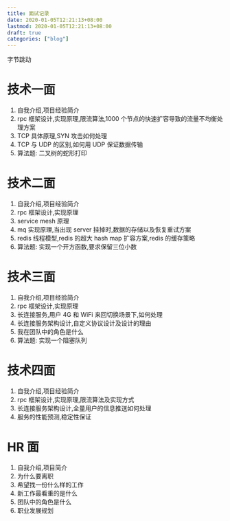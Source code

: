 ```yaml
---
title: 面试记录
date: 2020-01-05T12:21:13+08:00
lastmod: 2020-01-05T12:21:13+08:00
draft: true
categories: ["blog"]
---
```


字节跳动

<!--more-->
# 技术一面

1. 自我介绍,项目经验简介
2. rpc 框架设计,实现原理,限流算法,1000 个节点的快速扩容导致的流量不均衡处理方案
3. TCP 具体原理,SYN 攻击如何处理
4. TCP 与 UDP 的区别,如何用 UDP 保证数据传输
5. 算法题: 二叉树的蛇形打印

# 技术二面

1. 自我介绍,项目经验简介
2. rpc 框架设计,实现原理
3. service mesh 原理
4. mq 实现原理,当出现 server 挂掉时,数据的存储以及恢复重试方案
5. redis 线程模型,redis 的超大 hash map 扩容方案,redis 的缓存策略
6. 算法题: 实现一个开方函数,要求保留三位小数

# 技术三面

1. 自我介绍,项目经验简介
2. rpc 框架设计,实现原理
3. 长连接服务,用户 4G 和 WiFi 来回切换场景下,如何处理
4. 长连接服务架构设计,自定义协议设计及设计的理由
5. 我在团队中的角色是什么
6. 算法题: 实现一个阻塞队列

# 技术四面

1. 自我介绍,项目经验简介
2. rpc 框架设计,实现原理,限流算法及实现方式
3. 长连接服务架构设计,全量用户的信息推送如何处理
4. 服务的性能预测,稳定性保证

# HR 面

1. 自我介绍,项目简介
2. 为什么要离职
3. 希望找一份什么样的工作
4. 新工作最看重的是什么
5. 团队中的角色是什么
6. 职业发展规划
